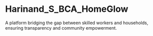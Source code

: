 # Harinand_S_BCA_HomeGlow
A platform bridging the gap between skilled workers and households, ensuring transparency and community empowerment.
